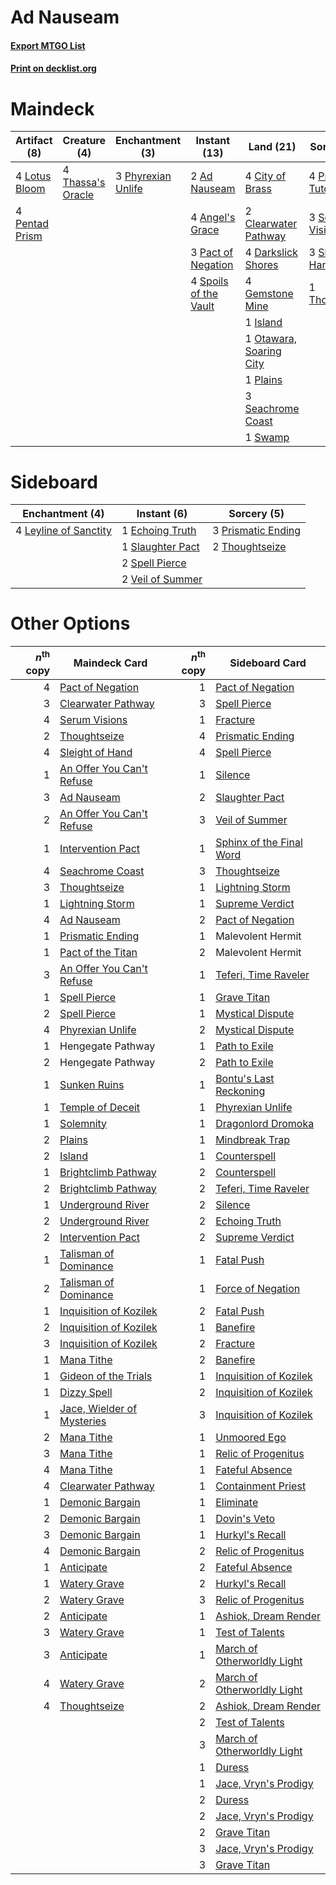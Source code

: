# Ad Nauseam

#### [Export MTGO List](../collection/Ad%20Nauseam/Ad%20Nauseam.txt)
#### [Print on decklist.org](http://decklist.org/?deckmain=2%09Ad%20Nauseam%0A4%09Angel's%20Grace%0A4%09City%20of%20Brass%0A2%09Clearwater%20Pathway%0A4%09Darkslick%20Shores%0A4%09Gemstone%20Mine%0A1%09Island%0A4%09Lotus%20Bloom%0A1%09Otawara,%20Soaring%20City%0A3%09Pact%20of%20Negation%0A4%09Pentad%20Prism%0A3%09Phyrexian%20Unlife%0A1%09Plains%0A4%09Profane%20Tutor%0A3%09Seachrome%20Coast%0A3%09Serum%20Visions%0A3%09Sleight%20of%20Hand%0A4%09Spoils%20of%20the%20Vault%0A1%09Swamp%0A4%09Thassa's%20Oracle%0A1%09Thoughtseize&deckside=1%09Echoing%20Truth%0A4%09Leyline%20of%20Sanctity%0A3%09Prismatic%20Ending%0A1%09Slaughter%20Pact%0A2%09Spell%20Pierce%0A2%09Thoughtseize%0A2%09Veil%20of%20Summer)
# Maindeck

|                                      Artifact (8)                                      |                                        Creature (4)                                        |                                       Enchantment (3)                                       |                                         Instant (13)                                          |                                            Land (21)                                             |                                       Sorcery (11)                                        |
|----------------------------------------------------------------------------------------|--------------------------------------------------------------------------------------------|---------------------------------------------------------------------------------------------|-----------------------------------------------------------------------------------------------|--------------------------------------------------------------------------------------------------|-------------------------------------------------------------------------------------------|
|4 [Lotus Bloom](http://gatherer.wizards.com/Pages/Card/Details.aspx?multiverseid=370562)|4 [Thassa's Oracle](http://gatherer.wizards.com/Pages/Card/Details.aspx?multiverseid=476324)|3 [Phyrexian Unlife](http://gatherer.wizards.com/Pages/Card/Details.aspx?multiverseid=218058)|2 [Ad Nauseam](http://gatherer.wizards.com/Pages/Card/Details.aspx?multiverseid=174915)        |4 [City of Brass](http://gatherer.wizards.com/Pages/Card/Details.aspx?multiverseid=4178)          |4 [Profane Tutor](http://gatherer.wizards.com/Pages/Card/Details.aspx?multiverseid=522173) |
|4 [Pentad Prism](http://gatherer.wizards.com/Pages/Card/Details.aspx?multiverseid=72860)|                                                                                            |                                                                                             |4 [Angel's Grace](http://gatherer.wizards.com/Pages/Card/Details.aspx?multiverseid=370545)     |2 [Clearwater Pathway](http://gatherer.wizards.com/Pages/Card/Details.aspx?multiverseid=491913)   |3 [Serum Visions](http://gatherer.wizards.com/Pages/Card/Details.aspx?multiverseid=50145)  |
|                                                                                        |                                                                                            |                                                                                             |3 [Pact of Negation](http://gatherer.wizards.com/Pages/Card/Details.aspx?multiverseid=442057)  |4 [Darkslick Shores](http://gatherer.wizards.com/Pages/Card/Details.aspx?multiverseid=209400)     |3 [Sleight of Hand](http://gatherer.wizards.com/Pages/Card/Details.aspx?multiverseid=25557)|
|                                                                                        |                                                                                            |                                                                                             |4 [Spoils of the Vault](http://gatherer.wizards.com/Pages/Card/Details.aspx?multiverseid=46572)|4 [Gemstone Mine](http://gatherer.wizards.com/Pages/Card/Details.aspx?multiverseid=109761)        |1 [Thoughtseize](http://gatherer.wizards.com/Pages/Card/Details.aspx?multiverseid=438676)  |
|                                                                                        |                                                                                            |                                                                                             |                                                                                               |1 [Island](http://gatherer.wizards.com/Pages/Card/Details.aspx?multiverseid=439857)               |                                                                                           |
|                                                                                        |                                                                                            |                                                                                             |                                                                                               |1 [Otawara, Soaring City](http://gatherer.wizards.com/Pages/Card/Details.aspx?multiverseid=548584)|                                                                                           |
|                                                                                        |                                                                                            |                                                                                             |                                                                                               |1 [Plains](http://gatherer.wizards.com/Pages/Card/Details.aspx?multiverseid=439856)               |                                                                                           |
|                                                                                        |                                                                                            |                                                                                             |                                                                                               |3 [Seachrome Coast](http://gatherer.wizards.com/Pages/Card/Details.aspx?multiverseid=209399)      |                                                                                           |
|                                                                                        |                                                                                            |                                                                                             |                                                                                               |1 [Swamp](http://gatherer.wizards.com/Pages/Card/Details.aspx?multiverseid=439858)                |                                                                                           |


# Sideboard

|                                        Enchantment (4)                                         |                                        Instant (6)                                        |                                         Sorcery (5)                                         |
|------------------------------------------------------------------------------------------------|-------------------------------------------------------------------------------------------|---------------------------------------------------------------------------------------------|
|4 [Leyline of Sanctity](http://gatherer.wizards.com/Pages/Card/Details.aspx?multiverseid=204993)|1 [Echoing Truth](http://gatherer.wizards.com/Pages/Card/Details.aspx?multiverseid=405212) |3 [Prismatic Ending](http://gatherer.wizards.com/Pages/Card/Details.aspx?multiverseid=522101)|
|                                                                                                |1 [Slaughter Pact](http://gatherer.wizards.com/Pages/Card/Details.aspx?multiverseid=130704)|2 [Thoughtseize](http://gatherer.wizards.com/Pages/Card/Details.aspx?multiverseid=438676)    |
|                                                                                                |2 [Spell Pierce](http://gatherer.wizards.com/Pages/Card/Details.aspx?multiverseid=425876)  |                                                                                             |
|                                                                                                |2 [Veil of Summer](http://gatherer.wizards.com/Pages/Card/Details.aspx?multiverseid=466952)|                                                                                             |


# Other Options

|*n*<sup>th</sup> copy|                                            Maindeck Card                                            |*n*<sup>th</sup> copy|                                            Sideboard Card                                            |
|--------------------:|-----------------------------------------------------------------------------------------------------|--------------------:|------------------------------------------------------------------------------------------------------|
|                    4|[Pact of Negation](http://gatherer.wizards.com/Pages/Card/Details.aspx?multiverseid=442057)          |                    1|[Pact of Negation](http://gatherer.wizards.com/Pages/Card/Details.aspx?multiverseid=442057)           |
|                    3|[Clearwater Pathway](http://gatherer.wizards.com/Pages/Card/Details.aspx?multiverseid=491913)        |                    3|[Spell Pierce](http://gatherer.wizards.com/Pages/Card/Details.aspx?multiverseid=425876)               |
|                    4|[Serum Visions](http://gatherer.wizards.com/Pages/Card/Details.aspx?multiverseid=50145)              |                    1|[Fracture](http://gatherer.wizards.com/Pages/Card/Details.aspx?multiverseid=513680)                   |
|                    2|[Thoughtseize](http://gatherer.wizards.com/Pages/Card/Details.aspx?multiverseid=438676)              |                    4|[Prismatic Ending](http://gatherer.wizards.com/Pages/Card/Details.aspx?multiverseid=522101)           |
|                    4|[Sleight of Hand](http://gatherer.wizards.com/Pages/Card/Details.aspx?multiverseid=25557)            |                    4|[Spell Pierce](http://gatherer.wizards.com/Pages/Card/Details.aspx?multiverseid=425876)               |
|                    1|[An Offer You Can't Refuse](http://gatherer.wizards.com/Pages/Card/Details.aspx?multiverseid=555252) |                    1|[Silence](http://gatherer.wizards.com/Pages/Card/Details.aspx?multiverseid=191083)                    |
|                    3|[Ad Nauseam](http://gatherer.wizards.com/Pages/Card/Details.aspx?multiverseid=174915)                |                    2|[Slaughter Pact](http://gatherer.wizards.com/Pages/Card/Details.aspx?multiverseid=130704)             |
|                    2|[An Offer You Can't Refuse](http://gatherer.wizards.com/Pages/Card/Details.aspx?multiverseid=555252) |                    3|[Veil of Summer](http://gatherer.wizards.com/Pages/Card/Details.aspx?multiverseid=466952)             |
|                    1|[Intervention Pact](http://gatherer.wizards.com/Pages/Card/Details.aspx?multiverseid=130680)         |                    1|[Sphinx of the Final Word](http://gatherer.wizards.com/Pages/Card/Details.aspx?multiverseid=407573)   |
|                    4|[Seachrome Coast](http://gatherer.wizards.com/Pages/Card/Details.aspx?multiverseid=209399)           |                    3|[Thoughtseize](http://gatherer.wizards.com/Pages/Card/Details.aspx?multiverseid=438676)               |
|                    3|[Thoughtseize](http://gatherer.wizards.com/Pages/Card/Details.aspx?multiverseid=438676)              |                    1|[Lightning Storm](http://gatherer.wizards.com/Pages/Card/Details.aspx?multiverseid=121495)            |
|                    1|[Lightning Storm](http://gatherer.wizards.com/Pages/Card/Details.aspx?multiverseid=121495)           |                    1|[Supreme Verdict](http://gatherer.wizards.com/Pages/Card/Details.aspx?multiverseid=438776)            |
|                    4|[Ad Nauseam](http://gatherer.wizards.com/Pages/Card/Details.aspx?multiverseid=174915)                |                    2|[Pact of Negation](http://gatherer.wizards.com/Pages/Card/Details.aspx?multiverseid=442057)           |
|                    1|[Prismatic Ending](http://gatherer.wizards.com/Pages/Card/Details.aspx?multiverseid=522101)          |                    1|Malevolent Hermit                                                                                     |
|                    1|[Pact of the Titan](http://gatherer.wizards.com/Pages/Card/Details.aspx?multiverseid=130638)         |                    2|Malevolent Hermit                                                                                     |
|                    3|[An Offer You Can't Refuse](http://gatherer.wizards.com/Pages/Card/Details.aspx?multiverseid=555252) |                    1|[Teferi, Time Raveler](http://gatherer.wizards.com/Pages/Card/Details.aspx?multiverseid=461148)       |
|                    1|[Spell Pierce](http://gatherer.wizards.com/Pages/Card/Details.aspx?multiverseid=425876)              |                    1|[Grave Titan](http://gatherer.wizards.com/Pages/Card/Details.aspx?multiverseid=389540)                |
|                    2|[Spell Pierce](http://gatherer.wizards.com/Pages/Card/Details.aspx?multiverseid=425876)              |                    1|[Mystical Dispute](http://gatherer.wizards.com/Pages/Card/Details.aspx?multiverseid=473020)           |
|                    4|[Phyrexian Unlife](http://gatherer.wizards.com/Pages/Card/Details.aspx?multiverseid=218058)          |                    2|[Mystical Dispute](http://gatherer.wizards.com/Pages/Card/Details.aspx?multiverseid=473020)           |
|                    1|Hengegate Pathway                                                                                    |                    1|[Path to Exile](http://gatherer.wizards.com/Pages/Card/Details.aspx?multiverseid=220511)              |
|                    2|Hengegate Pathway                                                                                    |                    2|[Path to Exile](http://gatherer.wizards.com/Pages/Card/Details.aspx?multiverseid=220511)              |
|                    1|[Sunken Ruins](http://gatherer.wizards.com/Pages/Card/Details.aspx?multiverseid=409558)              |                    1|[Bontu's Last Reckoning](http://gatherer.wizards.com/Pages/Card/Details.aspx?multiverseid=430749)     |
|                    1|[Temple of Deceit](http://gatherer.wizards.com/Pages/Card/Details.aspx?multiverseid=373734)          |                    1|[Phyrexian Unlife](http://gatherer.wizards.com/Pages/Card/Details.aspx?multiverseid=218058)           |
|                    1|[Solemnity](http://gatherer.wizards.com/Pages/Card/Details.aspx?multiverseid=430711)                 |                    1|[Dragonlord Dromoka](http://gatherer.wizards.com/Pages/Card/Details.aspx?multiverseid=394547)         |
|                    2|[Plains](http://gatherer.wizards.com/Pages/Card/Details.aspx?multiverseid=439856)                    |                    1|[Mindbreak Trap](http://gatherer.wizards.com/Pages/Card/Details.aspx?multiverseid=197532)             |
|                    2|[Island](http://gatherer.wizards.com/Pages/Card/Details.aspx?multiverseid=439857)                    |                    1|[Counterspell](http://gatherer.wizards.com/Pages/Card/Details.aspx?multiverseid=699)                  |
|                    1|[Brightclimb Pathway](http://gatherer.wizards.com/Pages/Card/Details.aspx?multiverseid=491911)       |                    2|[Counterspell](http://gatherer.wizards.com/Pages/Card/Details.aspx?multiverseid=699)                  |
|                    2|[Brightclimb Pathway](http://gatherer.wizards.com/Pages/Card/Details.aspx?multiverseid=491911)       |                    2|[Teferi, Time Raveler](http://gatherer.wizards.com/Pages/Card/Details.aspx?multiverseid=461148)       |
|                    1|[Underground River](http://gatherer.wizards.com/Pages/Card/Details.aspx?multiverseid=129778)         |                    2|[Silence](http://gatherer.wizards.com/Pages/Card/Details.aspx?multiverseid=191083)                    |
|                    2|[Underground River](http://gatherer.wizards.com/Pages/Card/Details.aspx?multiverseid=129778)         |                    2|[Echoing Truth](http://gatherer.wizards.com/Pages/Card/Details.aspx?multiverseid=405212)              |
|                    2|[Intervention Pact](http://gatherer.wizards.com/Pages/Card/Details.aspx?multiverseid=130680)         |                    2|[Supreme Verdict](http://gatherer.wizards.com/Pages/Card/Details.aspx?multiverseid=438776)            |
|                    1|[Talisman of Dominance](http://gatherer.wizards.com/Pages/Card/Details.aspx?multiverseid=430629)     |                    1|[Fatal Push](http://gatherer.wizards.com/Pages/Card/Details.aspx?multiverseid=423724)                 |
|                    2|[Talisman of Dominance](http://gatherer.wizards.com/Pages/Card/Details.aspx?multiverseid=430629)     |                    1|[Force of Negation](http://gatherer.wizards.com/Pages/Card/Details.aspx?multiverseid=464001)          |
|                    1|[Inquisition of Kozilek](http://gatherer.wizards.com/Pages/Card/Details.aspx?multiverseid=416897)    |                    2|[Fatal Push](http://gatherer.wizards.com/Pages/Card/Details.aspx?multiverseid=423724)                 |
|                    2|[Inquisition of Kozilek](http://gatherer.wizards.com/Pages/Card/Details.aspx?multiverseid=416897)    |                    1|[Banefire](http://gatherer.wizards.com/Pages/Card/Details.aspx?multiverseid=186613)                   |
|                    3|[Inquisition of Kozilek](http://gatherer.wizards.com/Pages/Card/Details.aspx?multiverseid=416897)    |                    2|[Fracture](http://gatherer.wizards.com/Pages/Card/Details.aspx?multiverseid=513680)                   |
|                    1|[Mana Tithe](http://gatherer.wizards.com/Pages/Card/Details.aspx?multiverseid=122324)                |                    2|[Banefire](http://gatherer.wizards.com/Pages/Card/Details.aspx?multiverseid=186613)                   |
|                    1|[Gideon of the Trials](http://gatherer.wizards.com/Pages/Card/Details.aspx?multiverseid=426716)      |                    1|[Inquisition of Kozilek](http://gatherer.wizards.com/Pages/Card/Details.aspx?multiverseid=416897)     |
|                    1|[Dizzy Spell](http://gatherer.wizards.com/Pages/Card/Details.aspx?multiverseid=87925)                |                    2|[Inquisition of Kozilek](http://gatherer.wizards.com/Pages/Card/Details.aspx?multiverseid=416897)     |
|                    1|[Jace, Wielder of Mysteries](http://gatherer.wizards.com/Pages/Card/Details.aspx?multiverseid=460981)|                    3|[Inquisition of Kozilek](http://gatherer.wizards.com/Pages/Card/Details.aspx?multiverseid=416897)     |
|                    2|[Mana Tithe](http://gatherer.wizards.com/Pages/Card/Details.aspx?multiverseid=122324)                |                    1|[Unmoored Ego](http://gatherer.wizards.com/Pages/Card/Details.aspx?multiverseid=452962)               |
|                    3|[Mana Tithe](http://gatherer.wizards.com/Pages/Card/Details.aspx?multiverseid=122324)                |                    1|[Relic of Progenitus](http://gatherer.wizards.com/Pages/Card/Details.aspx?multiverseid=174824)        |
|                    4|[Mana Tithe](http://gatherer.wizards.com/Pages/Card/Details.aspx?multiverseid=122324)                |                    1|[Fateful Absence](http://gatherer.wizards.com/Pages/Card/Details.aspx?multiverseid=534774)            |
|                    4|[Clearwater Pathway](http://gatherer.wizards.com/Pages/Card/Details.aspx?multiverseid=491913)        |                    1|[Containment Priest](http://gatherer.wizards.com/Pages/Card/Details.aspx?multiverseid=389470)         |
|                    1|[Demonic Bargain](http://gatherer.wizards.com/Pages/Card/Details.aspx?multiverseid=540950)           |                    1|[Eliminate](http://gatherer.wizards.com/Pages/Card/Details.aspx?multiverseid=485420)                  |
|                    2|[Demonic Bargain](http://gatherer.wizards.com/Pages/Card/Details.aspx?multiverseid=540950)           |                    1|[Dovin's Veto](http://gatherer.wizards.com/Pages/Card/Details.aspx?multiverseid=461120)               |
|                    3|[Demonic Bargain](http://gatherer.wizards.com/Pages/Card/Details.aspx?multiverseid=540950)           |                    1|[Hurkyl's Recall](http://gatherer.wizards.com/Pages/Card/Details.aspx?multiverseid=135260)            |
|                    4|[Demonic Bargain](http://gatherer.wizards.com/Pages/Card/Details.aspx?multiverseid=540950)           |                    2|[Relic of Progenitus](http://gatherer.wizards.com/Pages/Card/Details.aspx?multiverseid=174824)        |
|                    1|[Anticipate](http://gatherer.wizards.com/Pages/Card/Details.aspx?multiverseid=401813)                |                    2|[Fateful Absence](http://gatherer.wizards.com/Pages/Card/Details.aspx?multiverseid=534774)            |
|                    1|[Watery Grave](http://gatherer.wizards.com/Pages/Card/Details.aspx?multiverseid=405114)              |                    2|[Hurkyl's Recall](http://gatherer.wizards.com/Pages/Card/Details.aspx?multiverseid=135260)            |
|                    2|[Watery Grave](http://gatherer.wizards.com/Pages/Card/Details.aspx?multiverseid=405114)              |                    3|[Relic of Progenitus](http://gatherer.wizards.com/Pages/Card/Details.aspx?multiverseid=174824)        |
|                    2|[Anticipate](http://gatherer.wizards.com/Pages/Card/Details.aspx?multiverseid=401813)                |                    1|[Ashiok, Dream Render](http://gatherer.wizards.com/Pages/Card/Details.aspx?multiverseid=461155)       |
|                    3|[Watery Grave](http://gatherer.wizards.com/Pages/Card/Details.aspx?multiverseid=405114)              |                    1|[Test of Talents](http://gatherer.wizards.com/Pages/Card/Details.aspx?multiverseid=513536)            |
|                    3|[Anticipate](http://gatherer.wizards.com/Pages/Card/Details.aspx?multiverseid=401813)                |                    1|[March of Otherworldly Light](http://gatherer.wizards.com/Pages/Card/Details.aspx?multiverseid=548321)|
|                    4|[Watery Grave](http://gatherer.wizards.com/Pages/Card/Details.aspx?multiverseid=405114)              |                    2|[March of Otherworldly Light](http://gatherer.wizards.com/Pages/Card/Details.aspx?multiverseid=548321)|
|                    4|[Thoughtseize](http://gatherer.wizards.com/Pages/Card/Details.aspx?multiverseid=438676)              |                    2|[Ashiok, Dream Render](http://gatherer.wizards.com/Pages/Card/Details.aspx?multiverseid=461155)       |
|                     |                                                                                                     |                    2|[Test of Talents](http://gatherer.wizards.com/Pages/Card/Details.aspx?multiverseid=513536)            |
|                     |                                                                                                     |                    3|[March of Otherworldly Light](http://gatherer.wizards.com/Pages/Card/Details.aspx?multiverseid=548321)|
|                     |                                                                                                     |                    1|[Duress](http://gatherer.wizards.com/Pages/Card/Details.aspx?multiverseid=14557)                      |
|                     |                                                                                                     |                    1|[Jace, Vryn's Prodigy](http://gatherer.wizards.com/Pages/Card/Details.aspx?multiverseid=398434)       |
|                     |                                                                                                     |                    2|[Duress](http://gatherer.wizards.com/Pages/Card/Details.aspx?multiverseid=14557)                      |
|                     |                                                                                                     |                    2|[Jace, Vryn's Prodigy](http://gatherer.wizards.com/Pages/Card/Details.aspx?multiverseid=398434)       |
|                     |                                                                                                     |                    2|[Grave Titan](http://gatherer.wizards.com/Pages/Card/Details.aspx?multiverseid=389540)                |
|                     |                                                                                                     |                    3|[Jace, Vryn's Prodigy](http://gatherer.wizards.com/Pages/Card/Details.aspx?multiverseid=398434)       |
|                     |                                                                                                     |                    3|[Grave Titan](http://gatherer.wizards.com/Pages/Card/Details.aspx?multiverseid=389540)                |

